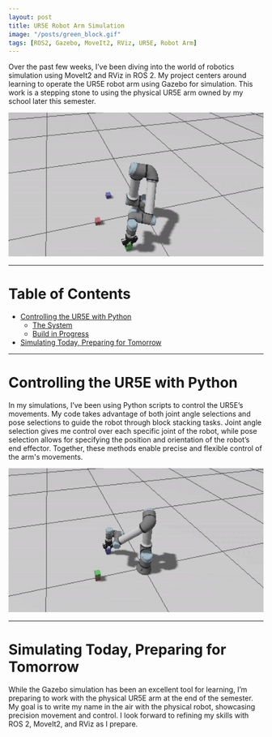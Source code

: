 ```yaml
---
layout: post
title: UR5E Robot Arm Simulation
image: "/posts/green_block.gif"
tags: [ROS2, Gazebo, MoveIt2, RViz, UR5E, Robot Arm]
---
```


Over the past few weeks, I’ve been diving into the world of robotics simulation using MoveIt2 and RViz in ROS 2. My project centers around learning to operate the UR5E robot arm using Gazebo for simulation. This work is a stepping stone to using the physical UR5E arm owned by my school later this semester.

![jaredlbailey.github.io/img/posts/green_stack_blue_grab.gif](https://github.com/JaredLBailey/JaredLBailey.github.io/blob/master/img/posts/green_stack_blue_grab.gif)

___

# Table of Contents

- [Controlling the UR5E with Python](#ur5e)
  - [The System](#system)
  - [Build in Progress](#build-in-progress)
- [Simulating Today, Preparing for Tomorrow](#simulating)

___

# Controlling the UR5E with Python <a name="ur5e"></a>

In my simulations, I’ve been using Python scripts to control the UR5E’s movements. My code takes advantage of both joint angle selections and pose selections to guide the robot through block stacking tasks. Joint angle selection gives me control over each specific joint of the robot, while pose selection allows for specifying the position and orientation of the robot’s end effector. Together, these methods enable precise and flexible control of the arm's movements.

![jaredlbailey.github.io/img/posts/blue_stack.gif](https://github.com/JaredLBailey/JaredLBailey.github.io/blob/master/img/posts/blue_stack.gif)

___

# Simulating Today, Preparing for Tomorrow <a name="simulating"></a>

While the Gazebo simulation has been an excellent tool for learning, I’m preparing to work with the physical UR5E arm at the end of the semester. My goal is to write my name in the air with the physical robot, showcasing precision movement and control. I look forward to refining my skills with ROS 2, MoveIt2, and RViz as I prepare.
